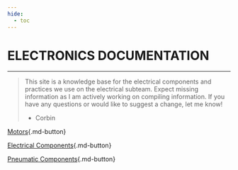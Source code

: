 ```yaml
---
hide:
  - toc
---
```

# ELECTRONICS DOCUMENTATION
---
> This site is a knowledge base for the electrical components and practices we use on the electrical subteam. Expect missing information as I am actively working on compiling information.
> If you have any questions or would like to suggest a change, let me know!
> - Corbin

[Motors](/electronics/motors){.md-button}

[Electrical Components](/electronics/electrical-components){.md-button}

[Pneumatic Components](/electronics/pneumatic-components){.md-button}
